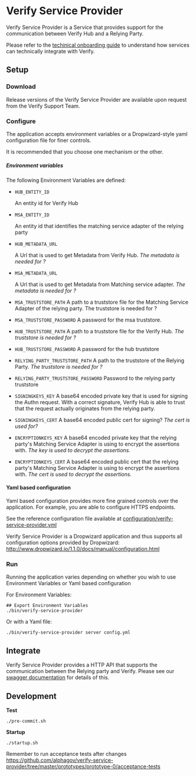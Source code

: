 Verify Service Provider
=======================

Verify Service Provider is a Service that provides support for the communication
between Verify Hub and a Relying Party.

Please refer to the [techinical onboarding guide](https://alphagov.github.io/rp-onboarding-tech-docs/) to understand how services can technically integrate with Verify.

Setup
-----

### Download

Release versions of the Verify Service Provider are available upon request from the Verify Support Team.

### Configure

The application accepts environment variables or a Dropwizard-style yaml configuration file for finer controls. 

It is recommended that you choose one mechanism or the other.

##### Environment variables

The following Environment Variables are defined:

* `HUB_ENTITY_ID`

  An entity id for Verify Hub

* `MSA_ENTITY_ID`

  An entity id that identifies the matching service adapter of the relying party

* `HUB_METADATA_URL`

  A Url that is used to get Metadata from Verify Hub.
  _The metadata is needed for ?_

* `MSA_METADATA_URL`

  A Url that is used to get Metadata from Matching service adapter.
  _The metadata is needed for ?_

* `MSA_TRUSTSTORE_PATH`
  A path to a truststore file for the Matching Service Adapter of the relying party.
  The truststore is needed for ?

* `MSA_TRUSTSTORE_PASSWORD`
  A password for the msa truststore.

* `HUB_TRUSTSTORE_PATH` 
  A path to a truststore file for the Verify Hub.
  _The truststore is needed for ?_

* `HUB_TRUSTSTORE_PASSWORD`
  A password for the hub truststore

* `RELYING_PARTY_TRUSTSTORE_PATH`
  A path to the truststore of the Relying Party.
  _The truststore is needed for ?_

* `RELYING_PARTY_TRUSTSTORE_PASSWORD`
  Password to the relying party truststore

* `SIGNINGKEYS_KEY`
  A base64 encoded private key that is used for signing the Authn request. With a correct
  signature, Verify Hub is able to trust that the request actually originates from the relying party.

* `SIGNINGKEYS_CERT`
  A base64 encoded public cert for signing?
  _The cert is used for?_

* `ENCRYPTIONKEYS_KEY`
  A base64 encoded private key that the relying party's Matching Service Adapter is using to encrypt
  the assertions with.
  _The key is used to decrypt the assertions._

* `ENCRYPTIONKEYS_CERT`
  A base64 encoded public cert that the relying party's Matching Service Adapter is using to encrypt
  the assertions with.
  _The cert is used to decrypt the assertions._

#### Yaml based configuration

Yaml based configuration provides more fine grained controls over the application. For example, you are able to configure HTTPS endpoints.

See the reference configuration file available at [configuration/verify-service-provider.yml](
https://github.com/alphagov/verify-service-provider/blob/master/prototypes/prototype-0/verify-service-provider/configuration/verify-service-provider.yml
)

Verify Service Provider is a Dropwizard application and thus supports all configuration options
provided by Dropwizard: http://www.dropwizard.io/1.1.0/docs/manual/configuration.html

### Run

Running the application varies depending on whether you wish to use Environment Variables or Yaml based configuration

For Environment Variables:

```
## Export Environment Variables
./bin/verify-service-provider
```

Or with a Yaml file:

```
./bin/verify-service-provider server config.yml
```

## Integrate

Verify Service Provider provides a HTTP API that supports the communication between the Relying party
and Verify. Please see our [swagger documentation](https://github.com/alphagov/verify-service-provider/blob/master/prototypes/prototype-0/docs/verify-service-provider-api.swagger.yml) for details of this.

Development
-----------

__Test__
```
./pre-commit.sh
```

__Startup__
```
./startup.sh
```

Remember to run acceptance tests after changes https://github.com/alphagov/verify-service-provider/tree/master/prototypes/prototype-0/acceptance-tests

